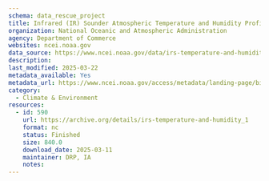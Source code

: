 ```yaml
---
schema: data_rescue_project 
title: Infrared (IR) Sounder Atmospheric Temperature and Humidity Profiles, Version 5
organization: National Oceanic and Atmospheric Administration
agency: Department of Commerce
websites: ncei.noaa.gov
data_source: https://www.ncei.noaa.gov/data/irs-temperature-and-humidity/
description: 
last_modified: 2025-03-22
metadata_available: Yes
metadata_url: https://www.ncei.noaa.gov/access/metadata/landing-page/bin/iso?id=gov.noaa.ncdcC01713
category:
  - Climate & Environment 
resources:
  - id: 590
    url: https://archive.org/details/irs-temperature-and-humidity_1
    format: nc
    status: Finished
    size: 840.0
    download_date: 2025-03-11
    maintainer: DRP, IA
    notes: 
---
```

